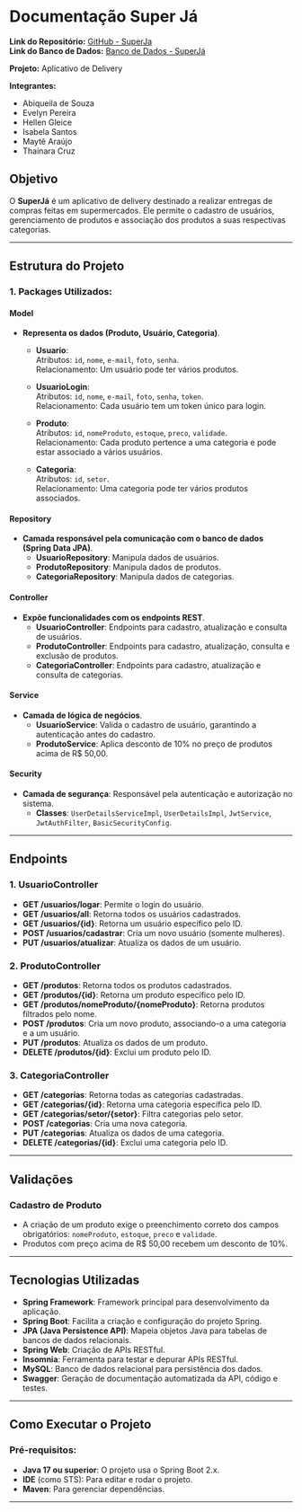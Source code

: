 # Documentação Super Já

**Link do Repositório:** [GitHub - SuperJa](https://github.com/abilafora/superJa)  
**Link do Banco de Dados:** [Banco de Dados - SuperJá](https://superja.onrender.com)

**Projeto:** Aplicativo de Delivery

**Integrantes:**
- Abiqueila de Souza
- Evelyn Pereira
- Hellen Gleice
- Isabela Santos
- Maytê Araújo
- Thainara Cruz

## Objetivo

O **SuperJá** é um aplicativo de delivery destinado a realizar entregas de compras feitas em supermercados. Ele permite o cadastro de usuários, gerenciamento de produtos e associação dos produtos a suas respectivas categorias.

---

## Estrutura do Projeto

### 1. **Packages Utilizados**:

#### **Model**
- **Representa os dados (Produto, Usuário, Categoria)**.
  - **Usuario**:  
    Atributos: `id`, `nome`, `e-mail`, `foto`, `senha`.  
    Relacionamento: Um usuário pode ter vários produtos.
  
  - **UsuarioLogin**:  
    Atributos: `id`, `nome`, `e-mail`, `foto`, `senha`, `token`.  
    Relacionamento: Cada usuário tem um token único para login.

  - **Produto**:  
    Atributos: `id`, `nomeProduto`, `estoque`, `preco`, `validade`.  
    Relacionamento: Cada produto pertence a uma categoria e pode estar associado a vários usuários.

  - **Categoria**:  
    Atributos: `id`, `setor`.  
    Relacionamento: Uma categoria pode ter vários produtos associados.

#### **Repository**
- **Camada responsável pela comunicação com o banco de dados (Spring Data JPA)**.
  - **UsuarioRepository**: Manipula dados de usuários.
  - **ProdutoRepository**: Manipula dados de produtos.
  - **CategoriaRepository**: Manipula dados de categorias.

#### **Controller**
- **Expõe funcionalidades com os endpoints REST**.
  - **UsuarioController**: Endpoints para cadastro, atualização e consulta de usuários.
  - **ProdutoController**: Endpoints para cadastro, atualização, consulta e exclusão de produtos.
  - **CategoriaController**: Endpoints para cadastro, atualização e consulta de categorias.

#### **Service**
- **Camada de lógica de negócios**.
  - **UsuarioService**: Valida o cadastro de usuário, garantindo a autenticação antes do cadastro.
  - **ProdutoService**: Aplica desconto de 10% no preço de produtos acima de R$ 50,00.

#### **Security**
- **Camada de segurança**: Responsável pela autenticação e autorização no sistema. 
  - **Classes**: `UserDetailsServiceImpl`, `UserDetailsImpl`, `JwtService`, `JwtAuthFilter`, `BasicSecurityConfig`.

---

## Endpoints

### 1. **UsuarioController**
- **GET /usuarios/logar**: Permite o login do usuário.
- **GET /usuarios/all**: Retorna todos os usuários cadastrados.
- **GET /usuarios/{id}**: Retorna um usuário específico pelo ID.
- **POST /usuarios/cadastrar**: Cria um novo usuário (somente mulheres).
- **PUT /usuarios/atualizar**: Atualiza os dados de um usuário.

### 2. **ProdutoController**
- **GET /produtos**: Retorna todos os produtos cadastrados.
- **GET /produtos/{id}**: Retorna um produto específico pelo ID.
- **GET /produtos/nomeProduto/{nomeProduto}**: Retorna produtos filtrados pelo nome.
- **POST /produtos**: Cria um novo produto, associando-o a uma categoria e a um usuário.
- **PUT /produtos**: Atualiza os dados de um produto.
- **DELETE /produtos/{id}**: Exclui um produto pelo ID.

### 3. **CategoriaController**
- **GET /categorias**: Retorna todas as categorias cadastradas.
- **GET /categorias/{id}**: Retorna uma categoria específica pelo ID.
- **GET /categorias/setor/{setor}**: Filtra categorias pelo setor.
- **POST /categorias**: Cria uma nova categoria.
- **PUT /categorias**: Atualiza os dados de uma categoria.
- **DELETE /categorias/{id}**: Exclui uma categoria pelo ID.

---

## Validações

### Cadastro de Produto
- A criação de um produto exige o preenchimento correto dos campos obrigatórios: `nomeProduto`, `estoque`, `preco` e `validade`.
- Produtos com preço acima de R$ 50,00 recebem um desconto de 10%.

---

## Tecnologias Utilizadas

- **Spring Framework**: Framework principal para desenvolvimento da aplicação.
- **Spring Boot**: Facilita a criação e configuração do projeto Spring.
- **JPA (Java Persistence API)**: Mapeia objetos Java para tabelas de bancos de dados relacionais.
- **Spring Web**: Criação de APIs RESTful.
- **Insomnia**: Ferramenta para testar e depurar APIs RESTful.
- **MySQL**: Banco de dados relacional para persistência dos dados.
- **Swagger**: Geração de documentação automatizada da API, código e testes.

---

## Como Executar o Projeto

### Pré-requisitos:
- **Java 17 ou superior**: O projeto usa o Spring Boot 2.x.
- **IDE** (como STS): Para editar e rodar o projeto.
- **Maven**: Para gerenciar dependências.

---
